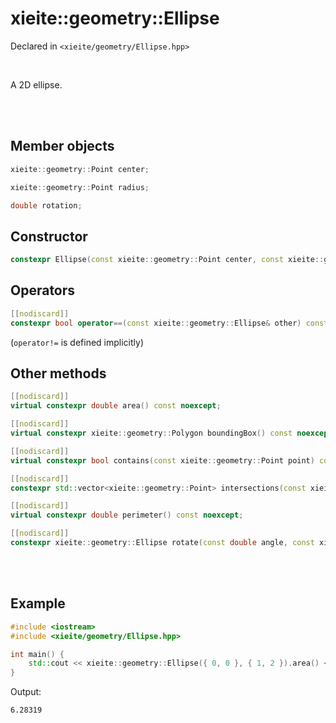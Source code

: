 # xieite::geometry::Ellipse
Declared in `<xieite/geometry/Ellipse.hpp>`

<br/>

A 2D ellipse.

<br/><br/>

## Member objects
```cpp
xieite::geometry::Point center;
```
```cpp
xieite::geometry::Point radius;
```
```cpp
double rotation;
```

## Constructor
```cpp
constexpr Ellipse(const xieite::geometry::Point center, const xieite::geometry::Point radius, const double rotation = 0) noexcept;
```

## Operators
```cpp
[[nodiscard]]
constexpr bool operator==(const xieite::geometry::Ellipse& other) const noexcept;
```
(`operator!=` is defined implicitly)

## Other methods
```cpp
[[nodiscard]]
virtual constexpr double area() const noexcept;
```
```cpp
[[nodiscard]]
virtual constexpr xieite::geometry::Polygon boundingBox() const noexcept;
```
```cpp
[[nodiscard]]
virtual constexpr bool contains(const xieite::geometry::Point point) const noexcept;
```
```cpp
[[nodiscard]]
constexpr std::vector<xieite::geometry::Point> intersections(const xieite::geometry::Line& line) const noexcept;
```
```cpp
[[nodiscard]]
virtual constexpr double perimeter() const noexcept;
```
```cpp
[[nodiscard]]
constexpr xieite::geometry::Ellipse rotate(const double angle, const xieite::geometry::Point pivot = xieite::geometry::Point(0, 0)) const noexcept;
```

<br/><br/>

## Example
```cpp
#include <iostream>
#include <xieite/geometry/Ellipse.hpp>

int main() {
	std::cout << xieite::geometry::Ellipse({ 0, 0 }, { 1, 2 }).area() << '\n';
}
```
Output:
```
6.28319
```
